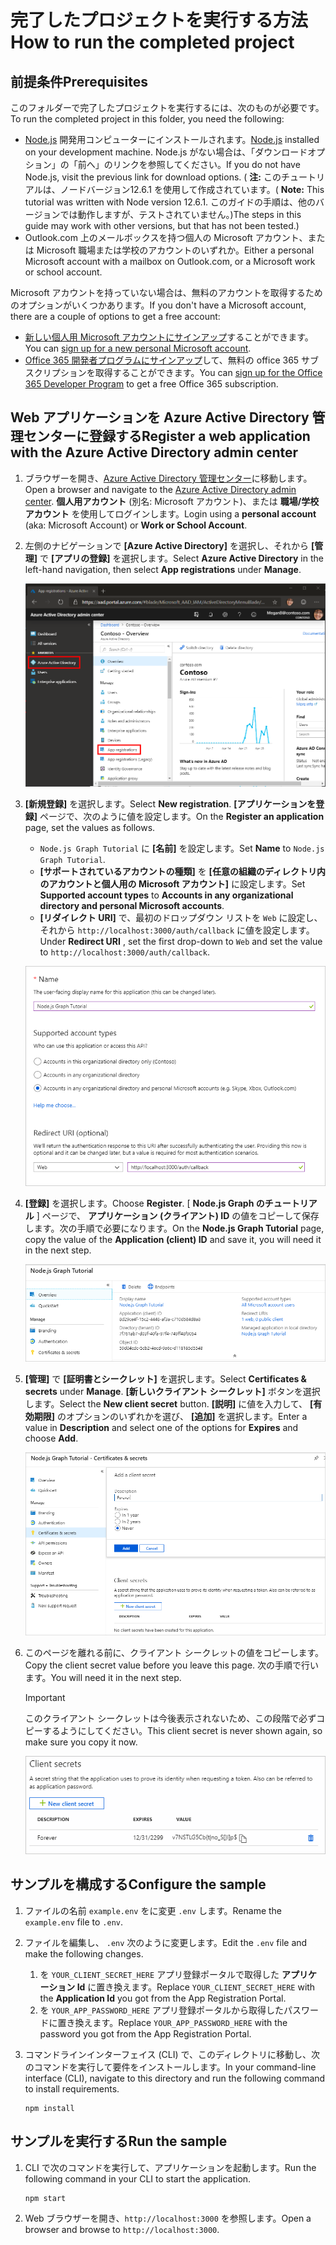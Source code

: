 # <a name="how-to-run-the-completed-project"></a><span data-ttu-id="1016e-101">完了したプロジェクトを実行する方法</span><span class="sxs-lookup"><span data-stu-id="1016e-101">How to run the completed project</span></span>

## <a name="prerequisites"></a><span data-ttu-id="1016e-102">前提条件</span><span class="sxs-lookup"><span data-stu-id="1016e-102">Prerequisites</span></span>

<span data-ttu-id="1016e-103">このフォルダーで完了したプロジェクトを実行するには、次のものが必要です。</span><span class="sxs-lookup"><span data-stu-id="1016e-103">To run the completed project in this folder, you need the following:</span></span>

- <span data-ttu-id="1016e-104">[Node.js](https://nodejs.org) 開発用コンピューターにインストールされます。</span><span class="sxs-lookup"><span data-stu-id="1016e-104">[Node.js](https://nodejs.org) installed on your development machine.</span></span> <span data-ttu-id="1016e-105">Node.js がない場合は、「ダウンロードオプション」の「前へ」のリンクを参照してください。</span><span class="sxs-lookup"><span data-stu-id="1016e-105">If you do not have Node.js, visit the previous link for download options.</span></span> <span data-ttu-id="1016e-106">( **注:** このチュートリアルは、ノードバージョン12.6.1 を使用して作成されています。</span><span class="sxs-lookup"><span data-stu-id="1016e-106">( **Note:** This tutorial was written with Node version 12.6.1.</span></span> <span data-ttu-id="1016e-107">このガイドの手順は、他のバージョンでは動作しますが、テストされていません。)</span><span class="sxs-lookup"><span data-stu-id="1016e-107">The steps in this guide may work with other versions, but that has not been tested.)</span></span>
- <span data-ttu-id="1016e-108">Outlook.com 上のメールボックスを持つ個人の Microsoft アカウント、または Microsoft 職場または学校のアカウントのいずれか。</span><span class="sxs-lookup"><span data-stu-id="1016e-108">Either a personal Microsoft account with a mailbox on Outlook.com, or a Microsoft work or school account.</span></span>

<span data-ttu-id="1016e-109">Microsoft アカウントを持っていない場合は、無料のアカウントを取得するためのオプションがいくつかあります。</span><span class="sxs-lookup"><span data-stu-id="1016e-109">If you don't have a Microsoft account, there are a couple of options to get a free account:</span></span>

- <span data-ttu-id="1016e-110">[新しい個人用 Microsoft アカウントにサインアップ](https://signup.live.com/signup?wa=wsignin1.0&rpsnv=12&ct=1454618383&rver=6.4.6456.0&wp=MBI_SSL_SHARED&wreply=https://mail.live.com/default.aspx&id=64855&cbcxt=mai&bk=1454618383&uiflavor=web&uaid=b213a65b4fdc484382b6622b3ecaa547&mkt=E-US&lc=1033&lic=1)することができます。</span><span class="sxs-lookup"><span data-stu-id="1016e-110">You can [sign up for a new personal Microsoft account](https://signup.live.com/signup?wa=wsignin1.0&rpsnv=12&ct=1454618383&rver=6.4.6456.0&wp=MBI_SSL_SHARED&wreply=https://mail.live.com/default.aspx&id=64855&cbcxt=mai&bk=1454618383&uiflavor=web&uaid=b213a65b4fdc484382b6622b3ecaa547&mkt=E-US&lc=1033&lic=1).</span></span>
- <span data-ttu-id="1016e-111">[Office 365 開発者プログラムにサインアップ](https://developer.microsoft.com/office/dev-program)して、無料の office 365 サブスクリプションを取得することができます。</span><span class="sxs-lookup"><span data-stu-id="1016e-111">You can [sign up for the Office 365 Developer Program](https://developer.microsoft.com/office/dev-program) to get a free Office 365 subscription.</span></span>

## <a name="register-a-web-application-with-the-azure-active-directory-admin-center"></a><span data-ttu-id="1016e-112">Web アプリケーションを Azure Active Directory 管理センターに登録する</span><span class="sxs-lookup"><span data-stu-id="1016e-112">Register a web application with the Azure Active Directory admin center</span></span>

1. <span data-ttu-id="1016e-113">ブラウザーを開き、[Azure Active Directory 管理センター](https://aad.portal.azure.com)に移動します。</span><span class="sxs-lookup"><span data-stu-id="1016e-113">Open a browser and navigate to the [Azure Active Directory admin center](https://aad.portal.azure.com).</span></span> <span data-ttu-id="1016e-114">**個人用アカウント** (別名: Microsoft アカウント)、または **職場/学校アカウント** を使用してログインします。</span><span class="sxs-lookup"><span data-stu-id="1016e-114">Login using a **personal account** (aka: Microsoft Account) or **Work or School Account**.</span></span>

1. <span data-ttu-id="1016e-115">左側のナビゲーションで **[Azure Active Directory]** を選択し、それから **[管理]** で **[アプリの登録]** を選択します。</span><span class="sxs-lookup"><span data-stu-id="1016e-115">Select **Azure Active Directory** in the left-hand navigation, then select **App registrations** under **Manage**.</span></span>

    ![<span data-ttu-id="1016e-116">アプリの登録のスクリーンショット</span><span class="sxs-lookup"><span data-stu-id="1016e-116">A screenshot of the App registrations</span></span> ](/tutorial/images/aad-portal-app-registrations.png)

1. <span data-ttu-id="1016e-117">**[新規登録]** を選択します。</span><span class="sxs-lookup"><span data-stu-id="1016e-117">Select **New registration**.</span></span> <span data-ttu-id="1016e-118">**[アプリケーションを登録]** ページで、次のように値を設定します。</span><span class="sxs-lookup"><span data-stu-id="1016e-118">On the **Register an application** page, set the values as follows.</span></span>

    - <span data-ttu-id="1016e-119">`Node.js Graph Tutorial` に **[名前]** を設定します。</span><span class="sxs-lookup"><span data-stu-id="1016e-119">Set **Name** to `Node.js Graph Tutorial`.</span></span>
    - <span data-ttu-id="1016e-120">**[サポートされているアカウントの種類]** を **[任意の組織のディレクトリ内のアカウントと個人用の Microsoft アカウント]** に設定します。</span><span class="sxs-lookup"><span data-stu-id="1016e-120">Set **Supported account types** to **Accounts in any organizational directory and personal Microsoft accounts**.</span></span>
    - <span data-ttu-id="1016e-121">**[リダイレクト URI]** で、最初のドロップダウン リストを `Web` に設定し、それから `http://localhost:3000/auth/callback` に値を設定します。</span><span class="sxs-lookup"><span data-stu-id="1016e-121">Under **Redirect URI** , set the first drop-down to `Web` and set the value to `http://localhost:3000/auth/callback`.</span></span>

    ![[アプリケーションを登録する] ページのスクリーンショット](/tutorial/images/aad-register-an-app.png)

1. <span data-ttu-id="1016e-123">**[登録]** を選択します。</span><span class="sxs-lookup"><span data-stu-id="1016e-123">Choose **Register**.</span></span> <span data-ttu-id="1016e-124">[ **Node.js Graph のチュートリアル** ] ページで、 **アプリケーション (クライアント) ID** の値をコピーして保存します。次の手順で必要になります。</span><span class="sxs-lookup"><span data-stu-id="1016e-124">On the **Node.js Graph Tutorial** page, copy the value of the **Application (client) ID** and save it, you will need it in the next step.</span></span>

    ![新しいアプリ登録のアプリケーション ID のスクリーンショット](/tutorial/images/aad-application-id.png)

1. <span data-ttu-id="1016e-126">**[管理]** で **[証明書とシークレット]** を選択します。</span><span class="sxs-lookup"><span data-stu-id="1016e-126">Select **Certificates & secrets** under **Manage**.</span></span> <span data-ttu-id="1016e-127">**[新しいクライアント シークレット]** ボタンを選択します。</span><span class="sxs-lookup"><span data-stu-id="1016e-127">Select the **New client secret** button.</span></span> <span data-ttu-id="1016e-128">**[説明]** に値を入力して、 **[有効期限]** のオプションのいずれかを選び、 **[追加]** を選択します。</span><span class="sxs-lookup"><span data-stu-id="1016e-128">Enter a value in **Description** and select one of the options for **Expires** and choose **Add**.</span></span>

    ![[クライアントシークレットの追加] ダイアログのスクリーンショット](/tutorial/images/aad-new-client-secret.png)

1. <span data-ttu-id="1016e-130">このページを離れる前に、クライアント シークレットの値をコピーします。</span><span class="sxs-lookup"><span data-stu-id="1016e-130">Copy the client secret value before you leave this page.</span></span> <span data-ttu-id="1016e-131">次の手順で行います。</span><span class="sxs-lookup"><span data-stu-id="1016e-131">You will need it in the next step.</span></span>

    > [!IMPORTANT]
    > <span data-ttu-id="1016e-132">このクライアント シークレットは今後表示されないため、この段階で必ずコピーするようにしてください。</span><span class="sxs-lookup"><span data-stu-id="1016e-132">This client secret is never shown again, so make sure you copy it now.</span></span>

    ![新規追加されたクライアント シークレットのスクリーンショット](/tutorial/images/aad-copy-client-secret.png)

## <a name="configure-the-sample"></a><span data-ttu-id="1016e-134">サンプルを構成する</span><span class="sxs-lookup"><span data-stu-id="1016e-134">Configure the sample</span></span>

1. <span data-ttu-id="1016e-135">ファイルの名前 `example.env` をに変更 `.env` します。</span><span class="sxs-lookup"><span data-stu-id="1016e-135">Rename the `example.env` file to `.env`.</span></span>
1. <span data-ttu-id="1016e-136">ファイルを編集し、 `.env` 次のように変更します。</span><span class="sxs-lookup"><span data-stu-id="1016e-136">Edit the `.env` file and make the following changes.</span></span>
    1. <span data-ttu-id="1016e-137">を `YOUR_CLIENT_SECRET_HERE` アプリ登録ポータルで取得した **アプリケーション Id** に置き換えます。</span><span class="sxs-lookup"><span data-stu-id="1016e-137">Replace `YOUR_CLIENT_SECRET_HERE` with the **Application Id** you got from the App Registration Portal.</span></span>
    1. <span data-ttu-id="1016e-138">を `YOUR_APP_PASSWORD_HERE` アプリ登録ポータルから取得したパスワードに置き換えます。</span><span class="sxs-lookup"><span data-stu-id="1016e-138">Replace `YOUR_APP_PASSWORD_HERE` with the password you got from the App Registration Portal.</span></span>
1. <span data-ttu-id="1016e-139">コマンドラインインターフェイス (CLI) で、このディレクトリに移動し、次のコマンドを実行して要件をインストールします。</span><span class="sxs-lookup"><span data-stu-id="1016e-139">In your command-line interface (CLI), navigate to this directory and run the following command to install requirements.</span></span>

    ```Shell
    npm install
    ```

## <a name="run-the-sample"></a><span data-ttu-id="1016e-140">サンプルを実行する</span><span class="sxs-lookup"><span data-stu-id="1016e-140">Run the sample</span></span>

1. <span data-ttu-id="1016e-141">CLI で次のコマンドを実行して、アプリケーションを起動します。</span><span class="sxs-lookup"><span data-stu-id="1016e-141">Run the following command in your CLI to start the application.</span></span>

    ```Shell
    npm start
    ```

1. <span data-ttu-id="1016e-142">Web ブラウザーを開き、`http://localhost:3000` を参照します。</span><span class="sxs-lookup"><span data-stu-id="1016e-142">Open a browser and browse to `http://localhost:3000`.</span></span>

